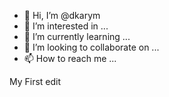 - 👋 Hi, I’m @dkarym
- 👀 I’m interested in ...
- 🌱 I’m currently learning ...
- 💞️ I’m looking to collaborate on ...
- 📫 How to reach me ...

<!---
dkarym/dkarym is a ✨ special ✨ repository because its `README.md` (this file) appears on your GitHub profile.
You can click the Preview link to take a look at your changes.
--->
My First edit
